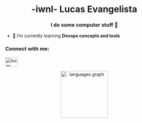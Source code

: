 <h1 align="center">-iwnl- Lucas Evangelista</h1>
<h3 align="center">I do some computer stuff 🤙</h3>

- 🌱 I’m currently learning **Devops concepts and tools**

<p>
  <h3>Connect with me:</h3>
<a href="https://linkedin.com/in/lucas evangelista" target="blank"><img align="center" src="https://raw.githubusercontent.com/rahuldkjain/github-profile-readme-generator/master/src/images/icons/Social/linked-in-alt.svg" alt="lucas evangelista" height="30" width="40" /></a>
</p>

<div align="center">
  <img src="https://github-readme-stats.vercel.app/api/top-langs?username=EvangelistaL&locale=en&hide_title=false&layout=compact&card_width=320&langs_count=5&theme=dracula&hide_border=false&order=2" height="150" alt="languages graph"  />
</div>

###
